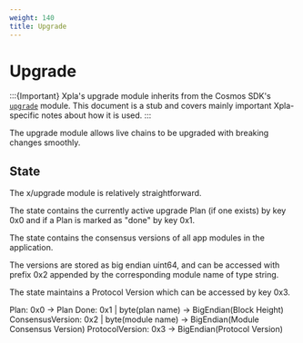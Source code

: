 ```yaml
---
weight: 140
title: Upgrade
---
```


# Upgrade

:::{Important}
Xpla's upgrade module inherits from the Cosmos SDK's [`upgrade`](https://docs.cosmos.network/master/modules/upgrade/) module. This document is a stub and covers mainly important Xpla-specific notes about how it is used.
:::

The upgrade module allows live chains to be upgraded with breaking changes smoothly. 

## State

The x/upgrade module is relatively straightforward. 

The state contains the currently active upgrade Plan (if one exists) by key 0x0 and if a Plan is marked as "done" by key 0x1. 

The state contains the consensus versions of all app modules in the application. 

The versions are stored as big endian uint64, and can be accessed with prefix 0x2 appended by the corresponding module name of type string. 

The state maintains a Protocol Version which can be accessed by key 0x3.

Plan: 0x0 -> Plan
Done: 0x1 | byte(plan name) -> BigEndian(Block Height)
ConsensusVersion: 0x2 | byte(module name) -> BigEndian(Module Consensus Version)
ProtocolVersion: 0x3 -> BigEndian(Protocol Version)
